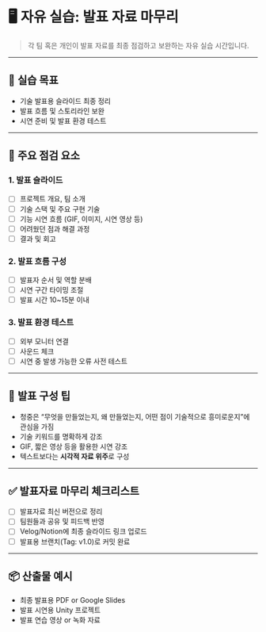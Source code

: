 # 🖥️ 자유 실습: 발표 자료 마무리

> 각 팀 혹은 개인이 발표 자료를 최종 점검하고 보완하는 자유 실습 시간입니다.

---

## 🎯 실습 목표

- 기술 발표용 슬라이드 최종 정리
- 발표 흐름 및 스토리라인 보완
- 시연 준비 및 발표 환경 테스트

---

## 🧩 주요 점검 요소

### 1. 발표 슬라이드
- [ ] 프로젝트 개요, 팀 소개
- [ ] 기술 스택 및 주요 구현 기술
- [ ] 기능 시연 흐름 (GIF, 이미지, 시연 영상 등)
- [ ] 어려웠던 점과 해결 과정
- [ ] 결과 및 회고

### 2. 발표 흐름 구성
- [ ] 발표자 순서 및 역할 분배
- [ ] 시연 구간 타이밍 조절
- [ ] 발표 시간 10~15분 이내

### 3. 발표 환경 테스트
- [ ] 외부 모니터 연결
- [ ] 사운드 체크
- [ ] 시연 중 발생 가능한 오류 사전 테스트

---

## 💬 발표 구성 팁

- 청중은 “무엇을 만들었는지, 왜 만들었는지, 어떤 점이 기술적으로 흥미로운지”에 관심을 가짐
- 기술 키워드를 명확하게 강조
- GIF, 짧은 영상 등을 활용한 시연 강조
- 텍스트보다는 **시각적 자료 위주**로 구성

---

## ✅ 발표자료 마무리 체크리스트

- [ ] 발표자료 최신 버전으로 정리
- [ ] 팀원들과 공유 및 피드백 반영
- [ ] Velog/Notion에 최종 슬라이드 링크 업로드
- [ ] 발표용 브랜치(Tag: v1.0)로 커밋 완료

---

## 📦 산출물 예시

- 최종 발표용 PDF or Google Slides
- 발표 시연용 Unity 프로젝트
- 발표 연습 영상 or 녹화 자료

